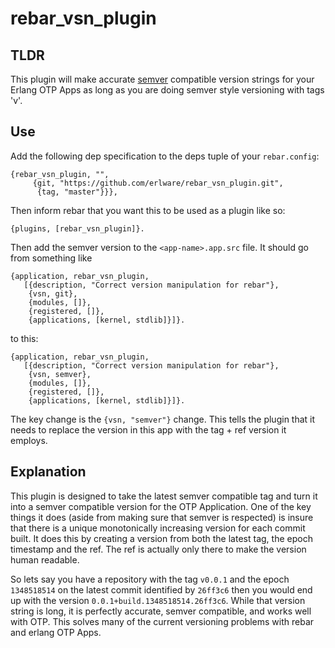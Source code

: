 rebar_vsn_plugin
================

TLDR
----

This plugin will make accurate [semver](http://semver.org) compatible
version strings for your Erlang OTP Apps as long as you are doing
semver style versioning with tags 'v<version>'.

Use
---

Add the following dep specification to the deps tuple of your
`rebar.config`:

    {rebar_vsn_plugin, "",
         {git, "https://github.com/erlware/rebar_vsn_plugin.git",
          {tag, "master"}}},

Then inform rebar that you want this to be used as a plugin like so:

    {plugins, [rebar_vsn_plugin]}.

Then add the semver version to the `<app-name>.app.src` file. It should go from something like

    {application, rebar_vsn_plugin,
       [{description, "Correct version manipulation for rebar"},
        {vsn, git},
        {modules, []},
        {registered, []},
        {applications, [kernel, stdlib]}]}.

to this:

    {application, rebar_vsn_plugin,
       [{description, "Correct version manipulation for rebar"},
        {vsn, semver},
        {modules, []},
        {registered, []},
        {applications, [kernel, stdlib]}]}.

The key change is the `{vsn, "semver"}` change. This tells the plugin
that it needs to replace the version in this app with the tag + ref
version it employs.

Explanation
-------------

This plugin is designed to take the latest semver
compatible tag and turn it into a semver compatible version for the
OTP Application. One of the key things it does (aside from making sure
that semver is respected) is insure that there is a unique
monotonically increasing version for each commit built. It does this
by creating a version from both the latest tag, the epoch timestamp and
the ref. The ref is actually only there to make the version human
readable.

So lets say you have a repository with the tag `v0.0.1` and the epoch
`1348518514` on the latest commit identified by `26ff3c6` then you
would end up with the version `0.0.1+build.1348518514.26ff3c6`. While
that version string is long, it is perfectly accurate, semver
compatible, and works well with OTP. This solves many of the current
versioning problems with rebar and erlang OTP Apps.

